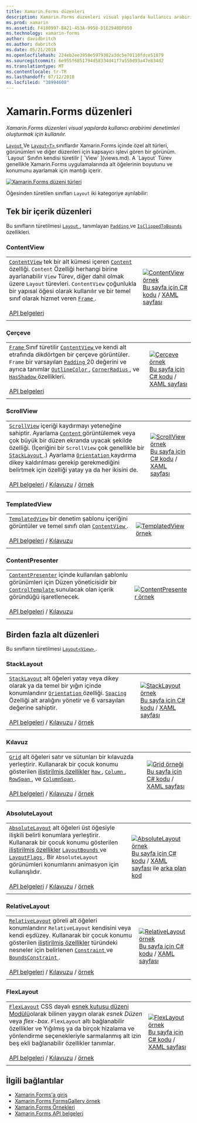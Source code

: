 ```yaml
---
title: Xamarin.Forms düzenleri
description: Xamarin.Forms düzenleri visual yapılarda kullanıcı arabirimi denetimleri oluşturmak için kullanılır. Xamarin.Forms içinde bulunan düzenleri bu makalede listelenmektedir.
ms.prod: xamarin
ms.assetid: F4180997-BA21-453A-9958-D1E2940DF050
ms.technology: xamarin-forms
author: davidbritch
ms.author: dabritch
ms.date: 05/21/2018
ms.openlocfilehash: 224eb2ee3958e5979382a3dc5e70110fdce51879
ms.sourcegitcommit: 6e955f6851794d58334d41f7a550d93a47e834d2
ms.translationtype: MT
ms.contentlocale: tr-TR
ms.lasthandoff: 07/12/2018
ms.locfileid: "38994608"
---
```

# <a name="xamarinforms-layouts"></a>Xamarin.Forms düzenleri

_Xamarin.Forms düzenleri visual yapılarda kullanıcı arabirimi denetimleri oluşturmak için kullanılır._

[ `Layout` ](xref:Xamarin.Forms.Layout) Ve [ `Layout<T>` ](xref:Xamarin.Forms.Layout`1) sınıflardır Xamarin.Forms içinde özel alt türleri, görünümleri ve diğer düzenleri için kapsayıcı işlevi gören bir görünüm. `Layout` Sınıfın kendisi türetilir [ `View` ](views.md). A `Layout` Türev genellikle Xamarin.Forms uygulamalarında alt öğelerinin boyutunu ve konumunu ayarlamak için mantığı içerir.

[![Xamarin.Forms düzeni türleri](layouts-images/layouts-sml.png "Xamarin.Forms düzeni türleri")](layouts-images/layouts.png#lightbox "Xamarin.Forms düzeni türleri")

Öğesinden türetilen sınıfları `Layout` iki kategoriye ayrılabilir:

## <a name="layouts-with-single-content"></a>Tek bir içerik düzenleri

Bu sınıfların türetilmesi [ `Layout` ](xref:Xamarin.Forms.Layout), tanımlayan [ `Padding` ](xref:Xamarin.Forms.Layout.Padding) ve [ `IsClippedToBounds` ](xref:Xamarin.Forms.Layout.IsClippedToBounds) özellikleri.

<a name="contentView" />

### <a name="contentview"></a>ContentView

|     |     |
| --- | --- |
| [`ContentView`](xref:Xamarin.Forms.ContentView) tek bir alt kümesi içeren [ `Content` ](xref:Xamarin.Forms.ContentView.Content) özelliği. `Content` Özelliği herhangi birine ayarlanabilir `View` Türev, diğer dahil olmak üzere `Layout` türevleri. `ContentView` çoğunlukla bir yapısal öğesi olarak kullanılır ve bir temel sınıf olarak hizmet veren [ `Frame` ](#frame).<br /><br />[API belgeleri](xref:Xamarin.Forms.ContentView) | [![ContentView örnek](layouts-images/ContentView.png "ContentView örnek")](layouts-images/ContentView-Large.png#lightbox "ContentView örneği")<br />[Bu sayfa için C# kodu](https://github.com/xamarin/xamarin-forms-samples/blob/master/FormsGallery/FormsGallery/FormsGallery/CodeExamples/ContentViewDemoPage.cs) / [XAML sayfası](https://github.com/xamarin/xamarin-forms-samples/blob/master/FormsGallery/FormsGallery/FormsGallery/XamlExamples/ContentViewDemoPage.xaml) |
|     |     |

<a named="frame" />

### <a name="frame"></a>Çerçeve

|     |     |
| --- | --- |
| [ `Frame` ](xref:Xamarin.Forms.Frame) Sınıf türetilir [ `ContentView` ](#contentView) ve kendi alt etrafında dikdörtgen bir çerçeve görüntüler. `Frame` bir varsayılan [ `Padding` ](xref:Xamarin.Forms.Layout.Padding) 20 değerini ve ayrıca tanımlar [ `OutlineColor` ](xref:Xamarin.Forms.Frame.OutlineColor), [ `CornerRadius` ](xref:Xamarin.Forms.Frame.CornerRadius), ve [ `HasShadow` ](xref:Xamarin.Forms.Frame.HasShadow)özellikleri.<br /><br />[API belgeleri](xref:Xamarin.Forms.Frame) | [![Çerçeve örnek](layouts-images/Frame.png "çerçeve örnek")](layouts-images/Frame-Large.png#lightbox "çerçeve örneği")<br />[Bu sayfa için C# kodu](https://github.com/xamarin/xamarin-forms-samples/blob/master/FormsGallery/FormsGallery/FormsGallery/CodeExamples/FrameDemoPage.cs) / [XAML sayfası](https://github.com/xamarin/xamarin-forms-samples/blob/master/FormsGallery/FormsGallery/FormsGallery/XamlExamples/FrameDemoPage.xaml) |
|     |     |

<a name="scrollView" />

### <a name="scrollview"></a>ScrollView

|     |     |
| --- | --- |
| [`ScrollView`](xref:Xamarin.Forms.ScrollView) içeriği kaydırmayı yeteneğine sahiptir. Ayarlama [ `Content` ](xref:Xamarin.Forms.ScrollView.Content) görüntülemek veya çok büyük bir düzen ekranda uyacak şekilde özelliği. (İçeriğini bir `ScrollView` çok genellikle bir [ `StackLayout` ](#stackLayout).) Ayarlama [ `Orientation` ](xref:Xamarin.Forms.ScrollView.Orientation) kaydırma dikey kaldırılması gerekip gerekmediğini belirtmek için özelliği yatay ya da her ikisini de.<br /><br />[API belgeleri](xref:Xamarin.Forms.ScrollView) / [Kılavuzu](~/xamarin-forms/user-interface/layouts/scroll-view.md) / [örnek](https://developer.xamarin.com/samples/xamarin-forms/UserInterface/Layout/) | [![ScrollView örnek](layouts-images/ScrollView.png "ScrollView örnek")](layouts-images/ScrollView-Large.png#lightbox "ScrollView örneği")<br />[Bu sayfa için C# kodu](https://github.com/xamarin/xamarin-forms-samples/blob/master/FormsGallery/FormsGallery/FormsGallery/CodeExamples/ScrollViewDemoPage.cs) / [XAML sayfası](https://github.com/xamarin/xamarin-forms-samples/blob/master/FormsGallery/FormsGallery/FormsGallery/XamlExamples/ScrollViewDemoPage.xaml) |
|     |     |

### <a name="templatedview"></a>TemplatedView

|     |     |
| --- | --- |
| [`TemplatedView`](xref:Xamarin.Forms.TemplatedView) bir denetim şablonu içeriğini görüntüler ve temel sınıfı olan [ `ContentView` ](#contentView).<br /><br />[API belgeleri](xref:Xamarin.Forms.TemplatedView) / [Kılavuzu](~/xamarin-forms/app-fundamentals/templates/control-templates/index.md) | [![TemplatedView örnek](layouts-images/TemplatedView.png "TemplatedView örnek")](layouts-images/TemplatedView.png#lightbox "TemplatedView örneği") |
|     |     |

### <a name="contentpresenter"></a>ContentPresenter

|     |     |
| --- | --- |
| [`ContentPresenter`](xref:Xamarin.Forms.ContentPresenter) içinde kullanılan şablonlu görünümleri için Düzen yöneticisidir bir [ `ControlTemplate` ](xref:Xamarin.Forms.ControlTemplate) sunulacak olan içerik göründüğü işaretlenecek.<br /><br />[API belgeleri](xref:Xamarin.Forms.ContentPresenter) / [Kılavuzu](~/xamarin-forms/app-fundamentals/templates/control-templates/index.md) | [![ContentPresenter örnek](layouts-images/ContentPresenter.png "ContentPresenter örnek")](layouts-images/ContentPresenter.png#lightbox "ContentPresenter örneği") |
|     |     |

## <a name="layouts-with-multiple-children"></a>Birden fazla alt düzenleri

Bu sınıfların türetilmesi [ `Layout<View>` ](xref:Xamarin.Forms.Layout`1).

<a name="stackLayout" />

### <a name="stacklayout"></a>StackLayout

|     |     |
| --- | --- |
| [`StackLayout`](xref:Xamarin.Forms.StackLayout) alt öğeleri yatay veya dikey olarak ya da temel bir yığın içinde konumlandırır [ `Orientation` ](xref:Xamarin.Forms.StackLayout.Orientation) özelliği. [ `Spacing` ](xref:Xamarin.Forms.StackLayout.Spacing) Özelliği alt aralığını yönetir ve 6 varsayılan değerine sahiptir.<br /><br />[API belgeleri](xref:Xamarin.Forms.StackLayout) / [Kılavuzu](~/xamarin-forms/user-interface/layouts/stack-layout.md) / [örnek](https://developer.xamarin.com/samples/xamarin-forms/UserInterface/Layout/)| [![StackLayout örnek](layouts-images/StackLayout.png "StackLayout örnek")](layouts-images/StackLayout-Large.png#lightbox "StackLayout örneği")<br />[Bu sayfa için C# kodu](https://github.com/xamarin/xamarin-forms-samples/blob/master/FormsGallery/FormsGallery/FormsGallery/CodeExamples/StackLayoutDemoPage.cs) / [XAML sayfası](https://github.com/xamarin/xamarin-forms-samples/blob/master/FormsGallery/FormsGallery/FormsGallery/XamlExamples/StackLayoutDemoPage.xaml) |
|     |     |

<a name="grid" />

### <a name="grid"></a>Kılavuz

|     |     |
| --- | --- |
| [`Grid`](xref:Xamarin.Forms.Grid) alt öğeleri satır ve sütunları bir kılavuzda yerleştirir. Kullanarak bir çocuk konumu gösterilen [iliştirilmiş özellikler](~/xamarin-forms/xaml/attached-properties.md) [ `Row` ](xref:Xamarin.Forms.Grid.RowProperty), [ `Column` ](xref:Xamarin.Forms.Grid.ColumnProperty), [ `RowSpan` ](xref:Xamarin.Forms.Grid.RowSpanProperty), ve [ `ColumnSpan` ](xref:Xamarin.Forms.Grid.ColumnSpanProperty).<br /><br />[API belgeleri](xref:Xamarin.Forms.Grid) / [Kılavuzu](~/xamarin-forms/user-interface/layouts/grid.md) / [örnek](https://developer.xamarin.com/samples/xamarin-forms/UserInterface/Layout/) | [![Grid örneği](layouts-images/Grid.png "Grid örneği")](layouts-images/Grid-Large.png#lightbox "Grid örneği")<br />[Bu sayfa için C# kodu](https://github.com/xamarin/xamarin-forms-samples/blob/master/FormsGallery/FormsGallery/FormsGallery/CodeExamples/GridDemoPage.cs) / [XAML sayfası](https://github.com/xamarin/xamarin-forms-samples/blob/master/FormsGallery/FormsGallery/FormsGallery/XamlExamples/GridDemoPage.xaml) |
|     |     |

### <a name="absolutelayout"></a>AbsoluteLayout

|     |     |
| --- | --- |
| [`AbsoluteLayout`](xref:Xamarin.Forms.AbsoluteLayout) alt öğeleri üst öğesiyle ilişkili belirli konumlara yerleştirir. Kullanarak bir çocuk konumu gösterilen [iliştirilmiş özellikler](~/xamarin-forms/xaml/attached-properties.md) [ `LayoutBounds` ](xref:Xamarin.Forms.AbsoluteLayout.LayoutBoundsProperty) ve [ `LayoutFlags` ](xref:Xamarin.Forms.AbsoluteLayout.LayoutFlagsProperty). Bir `AbsoluteLayout` görünümleri konumlarını animasyon için kullanışlıdır.<br /><br />[API belgeleri](xref:Xamarin.Forms.AbsoluteLayout) / [Kılavuzu](~/xamarin-forms/user-interface/layouts/absolute-layout.md) / [örnek](https://developer.xamarin.com/samples/xamarin-forms/UserInterface/Layout/) | [![AbsoluteLayout örnek](layouts-images/AbsoluteLayout.png "AbsoluteLayout örnek")](layouts-images/AbsoluteLayout-Large.png#lightbox "AbsoluteLayout örneği")<br />[Bu sayfa için C# kodu](https://github.com/xamarin/xamarin-forms-samples/blob/master/FormsGallery/FormsGallery/FormsGallery/CodeExamples/AbsoluteLayoutdDemoPage.cs) / [XAML sayfası](https://github.com/xamarin/xamarin-forms-samples/blob/master/FormsGallery/FormsGallery/FormsGallery/XamlExamples/AbsoluteLayoutDemoPage.xaml) ile [arka plan kod](https://github.com/xamarin/xamarin-forms-samples/blob/master/FormsGallery/FormsGallery/FormsGallery/XamlExamples/AbsoluteLayoutDemoPage.xaml.cs) |
|     |     |

### <a name="relativelayout"></a>RelativeLayout

|     |     |
| --- | --- |
| [`RelativeLayout`](xref:Xamarin.Forms.RelativeLayout) göreli alt öğeleri konumlandırır `RelativeLayout` kendisini veya kendi eşdüzey. Kullanarak bir çocuk konumu gösterilen [iliştirilmiş özellikler](~/xamarin-forms/xaml/attached-properties.md) türündeki nesneler için belirlenen [ `Constraint` ](xref:Xamarin.Forms.Constraint) ve [ `BoundsConstraint` ](xref:Xamarin.Forms.Constraint).<br /><br />[API belgeleri](xref:Xamarin.Forms.RelativeLayout) / [Kılavuzu](~/xamarin-forms/user-interface/layouts/relative-layout.md) / [örnek](https://developer.xamarin.com/samples/xamarin-forms/UserInterface/Layout/) | [![RelativeLayout örnek](layouts-images/RelativeLayout.png "RelativeLayout örnek")](layouts-images/RelativeLayout-Large.png#lightbox "RelativeLayout örneği")<br />[Bu sayfa için C# kodu](https://github.com/xamarin/xamarin-forms-samples/blob/master/FormsGallery/FormsGallery/FormsGallery/CodeExamples/RelativeLayoutDemoPage.cs) / [XAML sayfası](https://github.com/xamarin/xamarin-forms-samples/blob/master/FormsGallery/FormsGallery/FormsGallery/XamlExamples/RelativeLayoutDemoPage.xaml) |
|     |     |

### <a name="flexlayout"></a>FlexLayout

|     |     |
| --- | --- |
| [`FlexLayout`](xref:Xamarin.Forms.FlexLayout) CSS dayalı [esnek kutusu düzeni Modülü](http://www.w3.org/TR/css-flexbox-1/)olarak bilinen yaygın olarak _esnek Düzen_ veya _flex-box_. `FlexLayout` altı bağlanabilir özellikler ve Yığılmış ya da birçok hizalama ve yönlendirme seçenekleriyle sarmalanmış alt izin beş ekli bağlanabilir özellikler tanımlar.<br /><br />[API belgeleri](xref:Xamarin.Forms.FlexLayout) / [Kılavuzu](~/xamarin-forms/user-interface/layouts/flex-layout.md) / [örnek](https://developer.xamarin.com/samples/xamarin-forms/UserInterface/FlexLayoutDemos/) | [![FlexLayout örnek](layouts-images/FlexLayout.png "FlexLayout örnek")](layouts-images/FlexLayout-Large.png#lightbox "FlexLayout örneği")<br />[Bu sayfa için C# kodu](https://github.com/xamarin/xamarin-forms-samples/blob/master/FormsGallery/FormsGallery/FormsGallery/CodeExamples/FlexLayoutDemoPage.cs) / [XAML sayfası](https://github.com/xamarin/xamarin-forms-samples/blob/master/FormsGallery/FormsGallery/FormsGallery/XamlExamples/FlexLayoutDemoPage.xaml) |
|     |     |

## <a name="related-links"></a>İlgili bağlantılar

- [Xamarin.Forms'a giriş](~/xamarin-forms/get-started/introduction-to-xamarin-forms.md)
- [Xamarin.Forms FormsGallery örnek](https://developer.xamarin.com/samples/FormsGallery/)
- [Xamarin.Forms Örnekleri](https://developer.xamarin.com/samples/xamarin-forms/all/)
- [Xamarin.Forms API belgeleri](https://docs.microsoft.com/dotnet/api/xamarin.forms?view=xamarin-forms)
